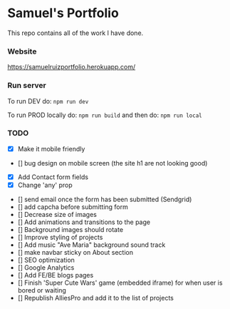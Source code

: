 # Samuel's Portfolio

This repo contains all of the work I have done.

### Website

https://samuelruizportfolio.herokuapp.com/

### Run server

To run DEV do:
`npm run dev`

To run PROD locally do:
`npm run build`
and then do:
`npm run local`

### TODO

- [x] Make it mobile friendly
- [] bug design on mobile screen (the site h1 are not looking good)
- [x] Add Contact form fields
- [x] Change 'any' prop
- [] send email once the form has been submitted (Sendgrid)
- [] add capcha before submitting form
- [] Decrease size of images
- [] Add animations and transitions to the page
- [] Background images should rotate
- [] Improve styling of projects
- [] Add music "Ave Maria" background sound track
- [] make navbar sticky on About section
- [] SEO optimization
- [] Google Analytics
- [] Add FE/BE blogs pages
- [] Finish 'Super Cute Wars' game (embedded iframe) for when user is bored or waiting
- [] Republish AlliesPro and add it to the list of projects
